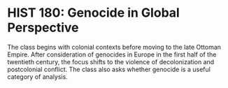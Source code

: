 # HIST 180: Genocide in Global Perspective

The class begins with colonial contexts before moving to the late Ottoman Empire. After consideration of genocides in Europe in the first half of the twentieth century, the focus shifts to the violence of decolonization and postcolonial conflict. The class also asks whether genocide is a useful category of analysis.